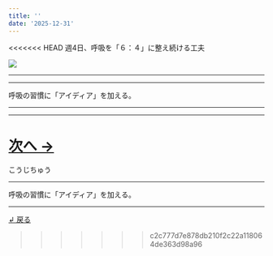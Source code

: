 ```yaml
---
title: ''
date: '2025-12-31'
---
```

<<<<<<< HEAD
週4日、呼吸を「６：４」に整え続ける工夫

![](/images/4_b_01.jpg)
***
***
呼吸の習慣に「アイディア」を加える。
***
***
[ 次へ → ](/posts/4-02-1)
=======
こうじちゅう

***
呼吸の習慣に「アイディア」を加える。
***

[ ↲ 戻る ](/posts/4)
>>>>>>> c2c777d7e878db210f2c22a118064de363d98a96

